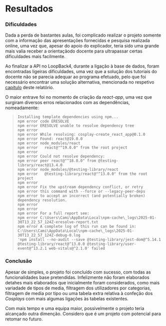 # Resultados

### Dificuldades
Dada a perda de bastantes aulas, foi complicado realizar o projeto somente com a informação das apresentações fornecidas e pesquisa realizada online, uma vez que, apesar do apoio do explicador, teria sido uma grande mais valia receber a orientaçãodo docente para ultrapassar certas dificuldades mais facilmente.

Ao finalizar a API no LoopBack4, durante a ligação à base de dados, foram encontradas ligeiras dificuldades, uma vez que a solução dos tutoriais do docente não se parecia adequar ao programa efetuado, pelo que foi necessário encontrar uma solução alternativa, mencionada no respetivo [capítulo](https://github.com/inf24dw1g09/DW-Avaliacao-Final/blob/Parte-3/Relatorio/C3.md) deste relatório. 

O maior entrave foi no momento de criação da _react-app_, uma vez que surgiram diversos erros relacionados com as dependências, nomeadamente:  
>`Installing template dependencies using npm...`  
>`npm error code ERESOLVE`  
>`npm error ERESOLVE unable to resolve dependency tree`  
>`npm error`  
>`npm error While resolving: cosplay-create_react_app@0.1.0`  
>`npm error Found: react@19.0.0`  
>`npm error node_modules/react`  
>`npm error   react@"^19.0.0" from the root project`  
>`npm error`  
>`npm error Could not resolve dependency:`  
>`npm error peer react@"^18.0.0" from @testing-library/react@13.4.0`  
>`npm error node_modules/@testing-library/react`  
>`npm error   @testing-library/react@"^13.0.0" from the root project`  
>`npm error`  
>`npm error Fix the upstream dependency conflict, or retry`  
>`npm error this command with --force or --legacy-peer-deps`  
>`npm error to accept an incorrect (and potentially broken) dependency resolution.`  
>`npm error`  
>`npm error`  
>`npm error For a full report see:`  
>`npm error C:\Users\Cami\AppData\Local\npm-cache\_logs\2025-01-30T13_22_57_124Z-eresolve-report.txt`  
>`npm error A complete log of this run can be found in: C:\Users\Cami\AppData\Local\npm-cache\_logs\2025-01-30T13_22_57_124Z-debug-0.log`  
>`'npm install --no-audit --save @testing-library/jest-dom@^5.14.1 @testing-library/react@^13.0.0 @testing-library/user-event@^13.2.1 web-vitals@^2.1.0' failed ` 


### Conclusão
Apesar de simples, o projeto foi concluído com sucesso, com todas as funcionalidades base pretendidas. Infelizmente não foram elaborados detahes mais elaborados que inicialmente foram considerados, como mais variadade de tipos de media, filtragem dos utilizadores por categorias, filtragem de media por tipo ou uma tabela extra relativa à confeção dos _Cosplays_ com mais algumas ligações às tabelas existentes. 

Com mais tempo e uma equipa maior, possivelmente o projeto teria alcançado outra dimenção. Considero que é um projeto com potencial para retomar no futuro.
